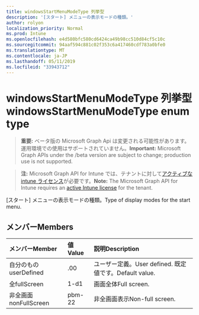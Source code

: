 ```yaml
---
title: windowsStartMenuModeType 列挙型
description: '[スタート] メニューの表示モードの種類。'
author: rolyon
localization_priority: Normal
ms.prod: Intune
ms.openlocfilehash: e4d580bfc580cd6424ca49b98cc510d84cf5c10c
ms.sourcegitcommit: 94aaf594c881c02f353c6a417460cdf783a0bfe0
ms.translationtype: MT
ms.contentlocale: ja-JP
ms.lasthandoff: 05/11/2019
ms.locfileid: "33943712"
---
```

# <a name="windowsstartmenumodetype-enum-type"></a><span data-ttu-id="749ae-103">windowsStartMenuModeType 列挙型</span><span class="sxs-lookup"><span data-stu-id="749ae-103">windowsStartMenuModeType enum type</span></span>

> <span data-ttu-id="749ae-104">**重要:** ベータ版の Microsoft Graph Api は変更される可能性があります。運用環境での使用はサポートされていません。</span><span class="sxs-lookup"><span data-stu-id="749ae-104">**Important:** Microsoft Graph APIs under the /beta version are subject to change; production use is not supported.</span></span>

> <span data-ttu-id="749ae-105">**注:** Microsoft Graph API for Intune では、テナントに対して[アクティブな intune ライセンス](https://go.microsoft.com/fwlink/?linkid=839381)が必要です。</span><span class="sxs-lookup"><span data-stu-id="749ae-105">**Note:** The Microsoft Graph API for Intune requires an [active Intune license](https://go.microsoft.com/fwlink/?linkid=839381) for the tenant.</span></span>

<span data-ttu-id="749ae-106">[スタート] メニューの表示モードの種類。</span><span class="sxs-lookup"><span data-stu-id="749ae-106">Type of display modes for the start menu.</span></span>

## <a name="members"></a><span data-ttu-id="749ae-107">メンバー</span><span class="sxs-lookup"><span data-stu-id="749ae-107">Members</span></span>
|<span data-ttu-id="749ae-108">メンバー</span><span class="sxs-lookup"><span data-stu-id="749ae-108">Member</span></span>|<span data-ttu-id="749ae-109">値</span><span class="sxs-lookup"><span data-stu-id="749ae-109">Value</span></span>|<span data-ttu-id="749ae-110">説明</span><span class="sxs-lookup"><span data-stu-id="749ae-110">Description</span></span>|
|:---|:---|:---|
|<span data-ttu-id="749ae-111">自分のもの</span><span class="sxs-lookup"><span data-stu-id="749ae-111">userDefined</span></span>|<span data-ttu-id="749ae-112">.0</span><span class="sxs-lookup"><span data-stu-id="749ae-112">0</span></span>|<span data-ttu-id="749ae-113">ユーザー定義。</span><span class="sxs-lookup"><span data-stu-id="749ae-113">User defined.</span></span> <span data-ttu-id="749ae-114">既定値です。</span><span class="sxs-lookup"><span data-stu-id="749ae-114">Default value.</span></span>|
|<span data-ttu-id="749ae-115">全</span><span class="sxs-lookup"><span data-stu-id="749ae-115">fullScreen</span></span>|<span data-ttu-id="749ae-116">1-d</span><span class="sxs-lookup"><span data-stu-id="749ae-116">1</span></span>|<span data-ttu-id="749ae-117">画面全体</span><span class="sxs-lookup"><span data-stu-id="749ae-117">Full screen.</span></span>|
|<span data-ttu-id="749ae-118">非全画面</span><span class="sxs-lookup"><span data-stu-id="749ae-118">nonFullScreen</span></span>|<span data-ttu-id="749ae-119">pbm-2</span><span class="sxs-lookup"><span data-stu-id="749ae-119">2</span></span>|<span data-ttu-id="749ae-120">非全画面表示</span><span class="sxs-lookup"><span data-stu-id="749ae-120">Non-full screen.</span></span>|




